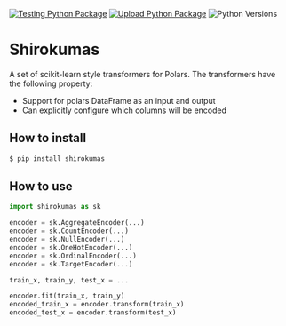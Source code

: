 [![Testing Python Package](https://github.com/momijiame/shirokumas/actions/workflows/python-testing.yml/badge.svg)](https://github.com/momijiame/shirokumas/actions/workflows/python-testing.yml)
[![Upload Python Package](https://github.com/momijiame/shirokumas/actions/workflows/python-publish.yml/badge.svg)](https://github.com/momijiame/shirokumas/actions/workflows/python-publish.yml)
![Python Versions](https://img.shields.io/pypi/pyversions/shirokumas.svg?logo=python&logoColor=white)

# Shirokumas

A set of scikit-learn style transformers for Polars.
The transformers have the following property:

- Support for polars DataFrame as an input and output
- Can explicitly configure which columns will be encoded

## How to install

```sh
$ pip install shirokumas
```

## How to use

```python
import shirokumas as sk

encoder = sk.AggregateEncoder(...)
encoder = sk.CountEncoder(...)
encoder = sk.NullEncoder(...)
encoder = sk.OneHotEncoder(...)
encoder = sk.OrdinalEncoder(...)
encoder = sk.TargetEncoder(...)

train_x, train_y, test_x = ...

encoder.fit(train_x, train_y)
encoded_train_x = encoder.transform(train_x)
encoded_test_x = encoder.transform(test_x)
```
